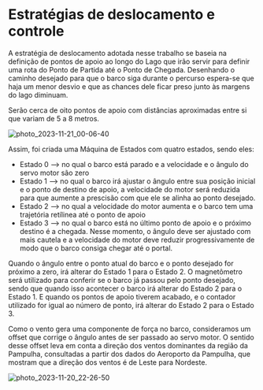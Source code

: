 # Estratégias de deslocamento e controle

A estratégia de deslocamento adotada nesse trabalho se baseia na definição de pontos de apoio ao longo do Lago que irão servir para definir uma rota do Ponto de Partida até o Ponto de Chegada. Desenhando o caminho desejado para que o barco siga durante o percurso espera-se que haja um menor desvio e que as chances dele ficar preso junto às margens do lago diminuam. 

Serão cerca de oito pontos de apoio com distâncias aproximadas entre si que variam de 5 a 8 metros.

![photo_2023-11-21_00-06-40](https://github.com/Lucas-Duraes-Dev/Trabalho_PSE/assets/16578068/fb61a101-292e-4ef0-b611-077705785330)

Assim, foi criada uma Máquina de Estados com quatro estados, sendo eles: 
- Estado 0 --> no qual o barco está parado e a velocidade e o ângulo do servo motor são zero
- Estado 1 --> no qual o barco irá ajustar o ângulo entre sua posição inicial e o ponto de destino de apoio, a velocidade do motor será reduzida para que aumente a prescisão com que ele se alinha ao ponto desejado. 
- Estado 2 --> no qual a velocidade do motor aumenta e o barco tem uma trajetória retílinea até o ponto de apoio
- Estado 3 --> no qual o barco está no último ponto de apoio e o próximo destino é a chegada. Nesse momento, o ângulo deve ser ajustado com mais cautela e a velocidade do motor deve reduzir progressivamente de modo que o barco consiga chegar até o portal.

Quando o ângulo entre o ponto atual do barco e o ponto desejado for próximo a zero, irá alterar do Estado 1 para o Estado 2. O magnetômetro será utilizado para conferir se o barco já passou pelo ponto desejado, sendo que quando isso acontecer o barco irá alterar do Estado 2 para o Estado 1. E quando os pontos de apoio tiverem acabado, e o contador utilizado for igual ao número de ponto, irá alterar do Estado 2 para o Estado 3.  

Como o vento gera uma componente de força no barco, consideramos um offset que corrige o ângulo antes de ser passado ao servo motor. O sentido desse offset leva em conta a direção dos ventos dominantes da região da Pampulha, consultadas a partir dos dados do Aeroporto da Pampulha, que mostram que a direção dos ventos é de Leste para Nordeste.

![photo_2023-11-20_22-26-50](https://github.com/Lucas-Duraes-Dev/Trabalho_PSE/assets/16578068/23160dff-91ed-4a06-acfe-d195fb684229)
